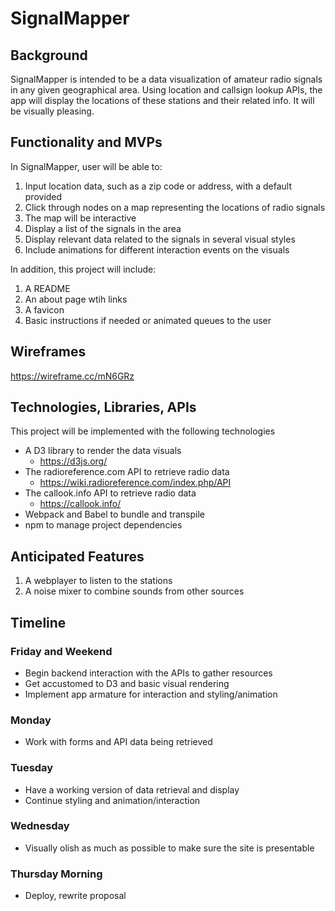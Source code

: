# SignalMapper

## Background

SignalMapper is intended to be a data visualization of amateur radio signals in any given geographical area. Using location and callsign lookup APIs, the app will display the locations of these stations and their related info. It will be visually pleasing.

## Functionality and MVPs

In SignalMapper, user will be able to:

1. Input location data, such as a zip code or address, with a default provided
2. Click through nodes on a map representing the locations of radio signals
3. The map will be interactive
4. Display a list of the signals in the area
5. Display relevant data related to the signals in several visual styles
6. Include animations for different interaction events on the visuals

In addition, this project will include:

1. A README
2. An about page wtih links
3. A favicon
4. Basic instructions if needed or animated queues to the user

## Wireframes

<https://wireframe.cc/mN6GRz>

## Technologies, Libraries, APIs

This project will be implemented with the following technologies

- A D3 library to render the data visuals
  - <https://d3js.org/>
- The radioreference.com API to retrieve radio data
  - <https://wiki.radioreference.com/index.php/API>
- The callook.info API to retrieve radio data
  - <https://callook.info/>
- Webpack and Babel to bundle and transpile
- npm to manage project dependencies

## Anticipated Features

1. A webplayer to listen to the stations
2. A noise mixer to combine sounds from other sources

## Timeline

### Friday and Weekend

- Begin backend interaction with the APIs to gather resources
- Get accustomed to D3 and basic visual rendering
- Implement app armature for interaction and styling/animation

### Monday

- Work with forms and API data being retrieved

### Tuesday

- Have a working version of data retrieval and display
- Continue styling and animation/interaction

### Wednesday

- Visually olish as much as possible to make sure the site is presentable

### Thursday Morning

- Deploy, rewrite proposal
